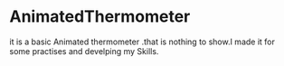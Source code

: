# AnimatedThermometer

it is a basic Animated thermometer .that is nothing to show.I made it for some practises and develping my Skills.

